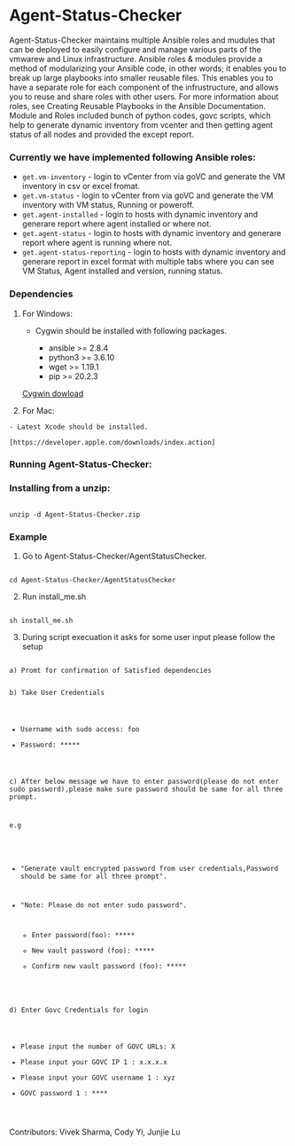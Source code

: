 # Agent-Status-Checker

Agent-Status-Checker maintains multiple Ansible roles and mudules that can be deployed to easily configure and manage various parts of the vmwarew and Linux infrastructure. Ansible roles & modules provide a method of modularizing your Ansible code, in other words; it enables you to break up large playbooks into smaller reusable files. This enables you to have a separate role for each component of the infrustructure, and allows you to reuse and share roles with other users. For more information about roles, see Creating Reusable Playbooks in the Ansible Documentation. Module and Roles included bunch of python codes, govc scripts, which help to generate dynamic inventory from vcenter and then getting agent status of all nodes and provided the except report.

### Currently we have implemented following Ansible roles:

- <code>get.vm-inventory</code> - login to vCenter from via goVC and generate the VM inventory in csv or excel fromat. 
- <code>get.vm-status</code> - login to vCenter from via goVC and generate the VM inventory with VM status, Running or poweroff.
- <code>get.agent-installed</code> - login to hosts with dynamic inventory and generare report where agent installed or where not.
- <code>get.agent-status</code> - login to hosts with dynamic inventory and generare report where agent is running where not.
- <code>get.agent-status-reporting</code> - login to hosts with dynamic inventory and generare report in excel format with multiple tabs where you can see VM Status, Agent installed and version, running status.


### Dependencies
 1) For Windows:
 
    - Cygwin should be installed with following packages.
	
      - ansible >= 2.8.4
	  - python3 >= 3.6.10
	  - wget    >= 1.19.1
	  - pip     >= 20.2.3
	  
	[Cygwin dowload](https://cygwin.com/install.html)   
	
	
  2) For Mac:
  
    - Latest Xcode should be installed.
	
	[https://developer.apple.com/downloads/index.action]
 
 
### Running Agent-Status-Checker:


### Installing from a unzip:
<code>
unzip -d Agent-Status-Checker.zip
</code>

### Example

1) Go to Agent-Status-Checker/AgentStatusChecker.

<code>
cd Agent-Status-Checker/AgentStatusChecker
</code>

2) Run install_me.sh

<code>
sh install_me.sh
</code>

3) During script execuation it asks for some user input please follow the setup

<code>
a) Promt for confirmation of Satisfied dependencies

b) Take User Credentials

  - Username with sudo access:  foo
  - Password: *****

c) After below message we have to enter password(please do not enter sudo password),please make sure password should be same for all three prompt.

e.g
 - "Generate vault encrypted password from user credentials,Password should be same for all three prompt".
 - "Note: Please do not enter sudo password".
 

   - Enter password(foo): *****
   - New vault password (foo): *****
   - Confirm new vault password (foo): *****

 
d) Enter Govc Credentials for login
 

   - Please input the number of GOVC URLs: X
   - Please input your GOVC IP 1 : x.x.x.x
   - Please input your GOVC username 1 : xyz
   - GOVC password 1 : ****
</code>


Contributors:
Vivek Sharma, Cody Yi, Junjie Lu 
